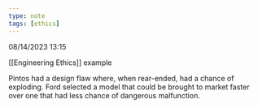 ```yaml
---
type: note
tags: [ethics]
---
```

08/14/2023 13:15

  

[[Engineering Ethics]] example

Pintos had a design flaw where, when rear-ended, had a chance of exploding. Ford selected a model that could be brought to market faster over one that had less chance of dangerous malfunction.